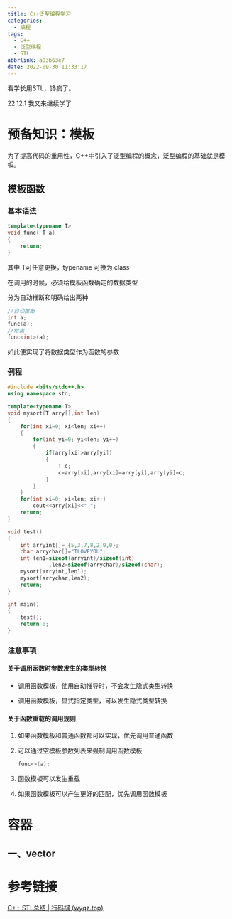 ```yaml
---
title: C++泛型编程学习
categories:
  - 编程
tags:
  - C++
  - 泛型编程
  - STL
abbrlink: a83b63e7
date: 2022-09-30 11:33:17
---
```


看学长用STL，馋疯了。

22.12.1 我又来继续学了

<!--more-->

# 预备知识：模板

为了提高代码的重用性，C++中引入了泛型编程的概念，泛型编程的基础就是模板。

## 模板函数

### 基本语法

```c++
template<typename T>
void func( T a)
{
    return;
}
```

其中 T可任意更换，typename 可换为 class

在调用的时候，必须给模板函数确定的数据类型

分为自动推断和明确给出两种

```C++
//自动推断
int a;
func(a);
//给出
func<int>(a);
```

如此便实现了将数据类型作为函数的参数

### 例程

```C++
#include <bits/stdc++.h>
using namespace std;

template<typename T>
void mysort(T arry[],int len)
{
	for(int xi=0; xi<len; xi++)
	{
		for(int yi=0; yi<len; yi++)
		{
			if(arry[xi]>arry[yi])
			{
				T c;
				c=arry[xi],arry[xi]=arry[yi],arry[yi]=c;
			}
		}
	}
	for(int xi=0; xi<len; xi++)
		cout<<arry[xi]<<" ";
	return;
}

void test()
{
	int arryint[]= {5,3,7,8,2,9,0};
	char arrychar[]="ILOVEYOU";
	int len1=sizeof(arryint)/sizeof(int)
	         ,len2=sizeof(arrychar)/sizeof(char);
	mysort(arryint,len1);
	mysort(arrychar,len2);
	return;
}

int main()
{
	test();
	return 0;
}
```



### 注意事项

#### 关于调用函数时参数发生的类型转换

- 调用函数模板，使用自动推导时，不会发生隐式类型转换

- 调用函数模板，显式指定类型，可以发生隐式类型转换

#### 关于函数重载的调用规则

1. 如果函数模板和普通函数都可以实现，优先调用普通函数

2. 可以通过空模板参数列表来强制调用函数模板

   ```C++
   func<>(a);
   ```

3. 函数模板可以发生重载

4. 如果函数模板可以产生更好的匹配，优先调用函数模板



# 容器

## 一、vector







# 参考链接

[C++ STL总结 | 行码棋 (wyqz.top)](https://wyqz.top/p/870124582.html)

